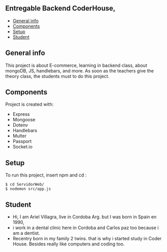 ## Entregable Backend CoderHouse,
* [General info](#general-info)
* [Components](#Components)
* [Setup](#setup)
* [Student](#student)

## General info
This project is about E-commerce, learning in backend class, about mongoDB, JS, handlebars, and more. As soon as the teachers give the theory class, the students must to do this project.
	
## Components
Project is created with:
* Express
* Mongoose
* Dotenv
* Handlebars
* Multer
* Passport
* Socket.io
## Setup
To run this project, insert npm and cd :

```
$ cd ServidorWeb/
$ nodemon src/app.js
```

## Student
* Hi, I am Ariel Villagra, live in Cordoba Arg. but  I was born in Spain en 1990, 
* i work in a dental clinic here in Cordoba and Carlos paz too because i am a dentist.
* Recentry born in my family 2 twins. that is why i started study in Coder House. Besides really like computers and coding too. 